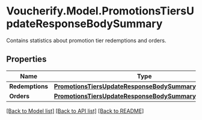 # Voucherify.Model.PromotionsTiersUpdateResponseBodySummary
Contains statistics about promotion tier redemptions and orders.

## Properties

Name | Type | Description | Notes
------------ | ------------- | ------------- | -------------
**Redemptions** | [**PromotionsTiersUpdateResponseBodySummaryRedemptions**](PromotionsTiersUpdateResponseBodySummaryRedemptions.md) |  | [optional] 
**Orders** | [**PromotionsTiersUpdateResponseBodySummaryOrders**](PromotionsTiersUpdateResponseBodySummaryOrders.md) |  | [optional] 

[[Back to Model list]](../../README.md#documentation-for-models) [[Back to API list]](../../README.md#documentation-for-api-endpoints) [[Back to README]](../../README.md)

